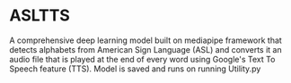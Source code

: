 # ASLTTS
A comprehensive deep learning model built on mediapipe framework that detects alphabets from American Sign Language (ASL) and converts it an audio file that is played at the end of every word using Google's Text To Speech feature (TTS).
Model is saved and runs on running Utility.py
